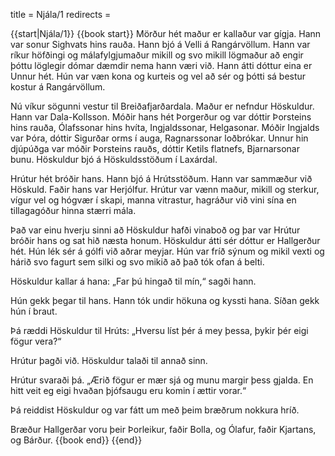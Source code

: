 title = Njála/1
redirects =
>>>>

{{start|Njála/1}}
{{book start}}
Mörður hét maður er kallaður var gígja. Hann var sonur
Sighvats hins rauða. Hann bjó á Velli á Rangárvöllum. Hann
var ríkur höfðingi og málafylgjumaður mikill og svo mikill
lögmaður að engir þóttu löglegir dómar dæmdir nema hann væri
við. Hann átti dóttur eina er Unnur hét. Hún var væn kona og
kurteis og vel að sér og þótti sá bestur kostur á
Rangárvöllum.

Nú víkur sögunni vestur til Breiðafjarðardala. Maður er
nefndur Höskuldur. Hann var Dala-Kollsson. Móðir hans hét
Þorgerður og var dóttir Þorsteins hins rauða, Ólafssonar hins
hvíta, Ingjaldssonar, Helgasonar. Móðir Ingjalds var Þóra,
dóttir Sigurðar orms í auga, Ragnarssonar loðbrókar. Unnur
hin djúpúðga var móðir Þorsteins rauðs, dóttir Ketils
flatnefs, Bjarnarsonar bunu. Höskuldur bjó á Höskuldsstöðum í
Laxárdal.

Hrútur hét bróðir hans. Hann bjó á Hrútsstöðum. Hann var
sammæður við Höskuld. Faðir hans var Herjólfur. Hrútur var
vænn maður, mikill og sterkur, vígur vel og hógvær í skapi,
manna vitrastur, hagráður við vini sína en tillagagóður hinna
stærri mála.

Það var einu hverju sinni að Höskuldur hafði vinaboð og þar
var Hrútur bróðir hans og sat hið næsta honum. Höskuldur átti
sér dóttur er Hallgerður hét. Hún lék sér á gólfi við aðrar
meyjar. Hún var fríð sýnum og mikil vexti og hárið svo fagurt
sem silki og svo mikið að það tók ofan á belti.

Höskuldur kallar á hana: „Far þú hingað til mín,“ sagði hann.

Hún gekk þegar til hans. Hann tók undir hökuna og kyssti
hana. Síðan gekk hún í braut.

Þá ræddi Höskuldur til Hrúts: „Hversu líst þér á mey þessa,
þykir þér eigi fögur vera?“

Hrútur þagði við. Höskuldur talaði til annað sinn.

Hrútur svaraði þá. „Ærið fögur er mær sjá og munu margir þess
gjalda. En hitt veit eg eigi hvaðan þjófsaugu eru komin í
ættir vorar.“

Þá reiddist Höskuldur og var fátt um með þeim bræðrum nokkura
hríð.

Bræður Hallgerðar voru þeir Þorleikur, faðir Bolla, og
Ólafur, faðir Kjartans, og Bárður.
{{book end}}
{{end}}